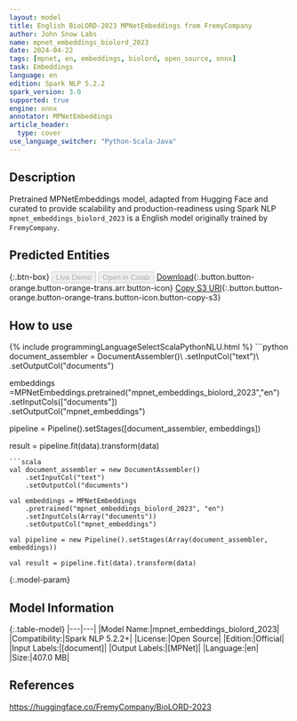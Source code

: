 ```yaml
---
layout: model
title: English BioLORD-2023 MPNetEmbeddings from FremyCompany
author: John Snow Labs
name: mpnet_embeddings_biolord_2023
date: 2024-04-22
tags: [mpnet, en, embeddings, biolord, open_source, onnx]
task: Embeddings
language: en
edition: Spark NLP 5.2.2
spark_version: 3.0
supported: true
engine: onnx
annotator: MPNetEmbeddings
article_header:
  type: cover
use_language_switcher: "Python-Scala-Java"
---
```


## Description

Pretrained MPNetEmbeddings model, adapted from Hugging Face and curated to provide scalability and production-readiness using Spark NLP `mpnet_embeddings_biolord_2023` is a English model originally trained by `FremyCompany`.

## Predicted Entities



{:.btn-box}
<button class="button button-orange" disabled>Live Demo</button>
<button class="button button-orange" disabled>Open in Colab</button>
[Download](https://s3.amazonaws.com/auxdata.johnsnowlabs.com/public/models/mpnet_embeddings_biolord_2023_en_5.2.2_3.0_1713822166758.zip){:.button.button-orange.button-orange-trans.arr.button-icon}
[Copy S3 URI](s3://auxdata.johnsnowlabs.com/public/models/mpnet_embeddings_biolord_2023_en_5.2.2_3.0_1713822166758.zip){:.button.button-orange.button-orange-trans.button-icon.button-copy-s3}

## How to use



<div class="tabs-box" markdown="1">
{% include programmingLanguageSelectScalaPythonNLU.html %}
```python
document_assembler = DocumentAssembler()\
    .setInputCol("text")\
    .setOutputCol("documents")
    
embeddings =MPNetEmbeddings.pretrained("mpnet_embeddings_biolord_2023","en")\
    .setInputCols(["documents"])\
    .setOutputCol("mpnet_embeddings")

pipeline = Pipeline().setStages([document_assembler, embeddings])

result = pipeline.fit(data).transform(data)
```
```scala
val document_assembler = new DocumentAssembler()
    .setInputCol("text") 
    .setOutputCol("documents")
    
val embeddings = MPNetEmbeddings 
    .pretrained("mpnet_embeddings_biolord_2023", "en")
    .setInputCols(Array("documents")) 
    .setOutputCol("mpnet_embeddings") 

val pipeline = new Pipeline().setStages(Array(document_assembler, embeddings))

val result = pipeline.fit(data).transform(data)
```
</div>

{:.model-param}
## Model Information

{:.table-model}
|---|---|
|Model Name:|mpnet_embeddings_biolord_2023|
|Compatibility:|Spark NLP 5.2.2+|
|License:|Open Source|
|Edition:|Official|
|Input Labels:|[document]|
|Output Labels:|[MPNet]|
|Language:|en|
|Size:|407.0 MB|

## References

https://huggingface.co/FremyCompany/BioLORD-2023